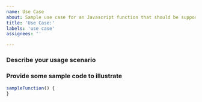 ```yaml
---
name: Use Case
about: Sample use case for an Javascript function that should be supported
title: 'Use Case:'
labels: 'use case'
assignees: ''

---
```


### Describe your usage scenario

### Provide some sample code to illustrate

```javascript
sampleFunction() {
}
```

